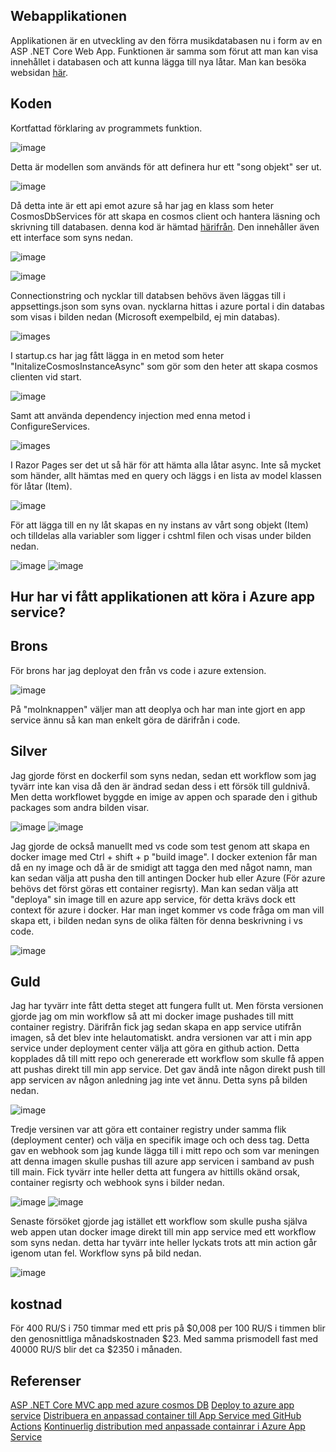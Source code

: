 ## Webapplikationen

Applikationen är en utveckling av den förra musikdatabasen nu i form av en ASP .NET Core Web App.
Funktionen är samma som förut att man kan visa innehållet i databasen och att kunna lägga till nya låtar.
Man kan besöka websidan [här](https://songlibrary.azurewebsites.net/).

## Koden

Kortfattad förklaring av programmets funktion.

![image](/images/song_model.PNG)

Detta är modellen som används för att definera hur ett "song objekt" ser ut.

![image](/images/services.PNG)

Då detta inte är ett api emot azure så har jag en klass som heter CosmosDbServices för att skapa en cosmos client och hantera läsning och skrivning till databasen.
denna kod är hämtad [härifrån](https://docs.microsoft.com/sv-se/azure/cosmos-db/sql/sql-api-dotnet-application).
Den innehåller även ett interface som syns nedan.

![image](/images/services_interface.PNG)

![image](/images/appsettings.PNG)

Connectionstring och nycklar till databsen behövs även läggas till i appsettings.json som syns ovan.
nycklarna hittas i azure portal i din databas som visas i bilden nedan (Microsoft exempelbild, ej min databas).

![images](/images/cosmos_key.PNG)

I startup.cs har jag fått lägga in en metod som heter "InitalizeCosmosInstanceAsync" som gör som den heter att skapa cosmos clienten vid start.

![image](/images/startup_initializeclient.PNG)

Samt att använda dependency injection med enna metod i ConfigureServices.

![images](/images/configureservice.PNG)

I Razor Pages ser det ut så här för att hämta alla låtar async.
Inte så mycket som händer, allt hämtas med en query och läggs i en lista av model klassen för låtar (Item).

![image](/images/allsongs.PNG)

För att lägga till en ny låt skapas en ny instans av vårt song objekt (Item) och tilldelas alla variabler som ligger i cshtml filen och visas under bilden nedan.

![image](/images/addsong.PNG)
![image](/images/html_addsong.PNG)

## Hur har vi fått applikationen att köra i Azure app service?

## Brons

För brons har jag deployat den från vs code i azure extension.

![image](/images/brons_deploy.PNG)

På "molnknappen" väljer man att deoplya och har man inte gjort en app service ännu så kan man enkelt göra de därifrån i code.

## Silver

Jag gjorde först en dockerfil som syns nedan, sedan ett workflow som jag tyvärr inte kan visa då den är ändrad sedan dess i ett försök till guldnivå.
Men detta workflowet byggde en imige av appen och sparade den i github packages som andra bilden visar.

![image](/images/dockerfile.PNG)
![image](/images/package.PNG)

Jag gjorde de också manuellt med vs code som test genom att skapa en docker image med Ctrl + shift + p "build image".
I docker extenion får man då en ny image och då är de smidigt att tagga den med något namn, man kan sedan välja att pusha den till antingen Docker hub
eller Azure (För azure behövs det först göras ett container regisrty).
Man kan sedan välja att "deploya" sin image till en azure app service, för detta krävs dock ett context för azure i docker.
Har man inget kommer vs code fråga om man vill skapa ett, i bilden nedan syns de olika fälten för denna beskrivning i vs code.

![image](/images/vs-code_deploy)

## Guld

Jag har tyvärr inte fått detta steget att fungera fullt ut. Men första versionen gjorde jag om min workflow så att mi docker image pushades till mitt container registry.
Därifrån fick jag sedan skapa en app service utifrån imagen, så det blev inte helautomatiskt.
andra versionen var att i min app service under deployment center välja att göra en github action. Detta kopplades då till mitt repo och genererade ett workflow
som skulle få appen att pushas direkt till min app service. Det gav ändå inte någon direkt push till app servicen av någon anledning jag inte vet ännu.
Detta syns på bilden nedan.

![image](/images/azure_github-action.PNG)

Tredje versinen var att göra ett container registry under samma flik (deployment center) och välja en specifik image och och dess tag.
Detta gav en webhook som jag kunde lägga till i mitt repo och som var meningen att denna imagen skulle pushas till azure app servicen i samband av push till main.
Fick tyvärr inte heller detta att fungera av hittills okänd orsak, container regisrty och webhook syns i bilder nedan.

![image](/image/azure_webhook.PNG)
![image](/image/github_webhook.PNG)

Senaste försöket gjorde jag istället ett workflow som skulle pusha själva web appen utan docker image direkt till min app service med ett workflow som syns nedan.
detta har tyvärr inte heller lyckats trots att min action går igenom utan fel. Workflow syns på bild nedan.

![image](/image/latest_workflow_deploy.PNG)

## kostnad

För 400 RU/S i 750 timmar med ett pris på $0,008 per 100 RU/S i timmen blir den genosnittliga månadskostnaden $23.
Med samma prismodell fast med 40000 RU/S blir det ca $2350 i månaden.

## Referenser

[ASP .NET Core MVC app med azure cosmos DB](https://docs.microsoft.com/sv-se/azure/cosmos-db/sql/sql-api-dotnet-application)
[Deploy to azure app service](https://code.visualstudio.com/docs/containers/app-service)
[Distribuera en anpassad container till App Service med GitHub Actions](https://docs.microsoft.com/sv-se/azure/app-service/deploy-container-github-action?tabs=publish-profile)
[Kontinuerlig distribution med anpassade containrar i Azure App Service](https://docs.microsoft.com/sv-se/azure/app-service/deploy-ci-cd-custom-container?tabs=private&pivots=container-linux)
